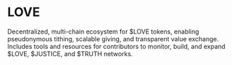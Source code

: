 # LOVE
Decentralized, multi-chain ecosystem for $LOVE tokens, enabling pseudonymous tithing, scalable giving, and transparent value exchange. Includes tools and resources for contributors to monitor, build, and expand $LOVE, $JUSTICE, and $TRUTH networks.
